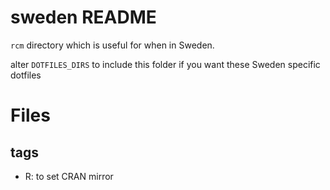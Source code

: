 # sweden README

`rcm` directory which is useful for when in Sweden.

alter `DOTFILES_DIRS` to include this folder if you want these Sweden specific dotfiles

# Files

## tags

- R: to set CRAN mirror

